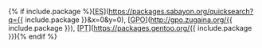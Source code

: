 {% if include.package %}[<abbr title="Entropy Store">ES</abbr>](https://packages.sabayon.org/quicksearch?q={{ include.package }}&x=0&y=0), [<abbr title="Gentoo Portage Overlays">GPO</abbr>](http://gpo.zugaina.org/{{ include.package }}), [<abbr title="Portage Tree">PT</abbr>](https://packages.gentoo.org/{{ include.package }}){% endif %}
